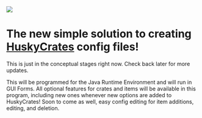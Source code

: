 <img src="http://i.imgur.com/kOoneaB.png">

# The new simple solution to creating [HuskyCrates](https://github.com/codeHusky/HuskyCrates-Sponge) config files!

This is just in the conceptual stages right now. Check back later for more updates.

This will be programmed for the Java Runtime Environment and will run in GUI Forms. All optional features for crates and items will be available in this program, including new ones whenever new options are added to HuskyCrates!
Soon to come as well, easy config editing for item additions, editing, and deletion.
